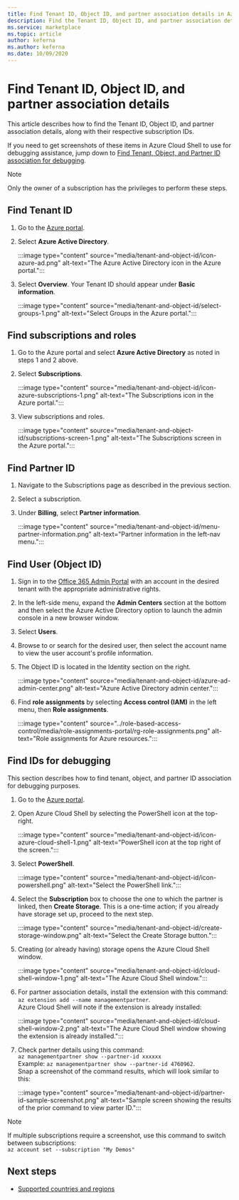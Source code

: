 ```yaml
---
title: Find Tenant ID, Object ID, and partner association details in Azure Marketplace
description: Find the Tenant ID, Object ID, and partner association details of a subscription ID in Azure Marketplace.
ms.service: marketplace
ms.topic: article
author: keferna
ms.author: keferna
ms.date: 10/09/2020
---
```


# Find Tenant ID, Object ID, and partner association details

This article describes how to find the Tenant ID, Object ID, and partner association details, along with their respective subscription IDs.

If you need to get screenshots of these items in Azure Cloud Shell to use for debugging assistance, jump down to [Find Tenant, Object, and Partner ID association for debugging](#find-ids-for-debugging).

>[!Note]
> Only the owner of a subscription has the privileges to perform these steps.

## Find Tenant ID

1. Go to the [Azure portal](https://ms.portal.azure.com/).
2. Select **Azure Active Directory**.

    :::image type="content" source="media/tenant-and-object-id/icon-azure-ad.png" alt-text="The Azure Active Directory icon in the Azure portal.":::

3. Select **Overview**. Your Tenant ID should appear under **Basic information**.

    :::image type="content" source="media/tenant-and-object-id/select-groups-1.png" alt-text="Select Groups in the Azure portal.":::

## Find subscriptions and roles

1. Go to the Azure portal and select **Azure Active Directory** as noted in steps 1 and 2 above.
2. Select **Subscriptions**.

    :::image type="content" source="media/tenant-and-object-id/icon-azure-subscriptions-1.png" alt-text="The Subscriptions icon in the Azure portal.":::

3. View subscriptions and roles.

    :::image type="content" source="media/tenant-and-object-id/subscriptions-screen-1.png" alt-text="The Subscriptions screen in the Azure portal.":::

## Find Partner ID

1. Navigate to the Subscriptions page as described in the previous section.
2. Select a subscription.
3. Under **Billing**, select **Partner information**.

    :::image type="content" source="media/tenant-and-object-id/menu-partner-information.png" alt-text="Partner information in the left-nav menu.":::

## Find User (Object ID)

1. Sign in to the [Office 365 Admin Portal](https://portal.office.com/adminportal/home) with an account in the desired tenant with the appropriate administrative rights.
2. In the left-side menu, expand the **Admin Centers** section at the bottom and then select the Azure Active Directory option to launch the admin console in a new browser window.
3. Select **Users**.
4. Browse to or search for the desired user, then select the account name to view the user account's profile information.
5. The Object ID is located in the Identity section on the right.

    :::image type="content" source="media/tenant-and-object-id/azure-ad-admin-center.png" alt-text="Azure Active Directory admin center.":::

6. Find **role assignments** by selecting **Access control (IAM)** in the left menu, then **Role assignments**.

    :::image type="content" source="../role-based-access-control/media/role-assignments-portal/rg-role-assignments.png" alt-text="Role assignments for Azure resources.":::


## Find IDs for debugging

This section describes how to find tenant, object, and partner ID association for debugging purposes.

1. Go to the [Azure portal](https://ms.portal.azure.com/).
2. Open Azure Cloud Shell by selecting the PowerShell icon at the top-right.

    :::image type="content" source="media/tenant-and-object-id/icon-azure-cloud-shell-1.png" alt-text="PowerShell icon at the top right of the screen.":::

3. Select **PowerShell**.

    :::image type="content" source="media/tenant-and-object-id/icon-powershell.png" alt-text="Select the PowerShell link.":::

4. Select the **Subscription** box to choose the one to which the partner is linked, then **Create Storage**. This is a one-time action; if you already have storage set up, proceed to the next step.

    :::image type="content" source="media/tenant-and-object-id/create-storage-window.png" alt-text="Select the Create Storage button.":::

5. Creating (or already having) storage opens the Azure Cloud Shell window.

    :::image type="content" source="media/tenant-and-object-id/cloud-shell-window-1.png" alt-text="The Azure Cloud Shell window.":::

6. For partner association details, install the extension with this command:<br>`az extension add --name managementpartner`.<br>Azure Cloud Shell will note if the extension is already installed:

    :::image type="content" source="media/tenant-and-object-id/cloud-shell-window-2.png" alt-text="The Azure Cloud Shell window showing the extension is already installed.":::

7. Check partner details using this command:<br>`az managementpartner show --partner-id xxxxxx`<br>Example: `az managementpartner show --partner-id 4760962`.<br>Snap a screenshot of the command results, which will look similar to this:

    :::image type="content" source="media/tenant-and-object-id/partner-id-sample-screenshot.png" alt-text="Sample screen showing the results of the prior command to view parter ID.":::

>[!NOTE]
>If multiple subscriptions require a screenshot, use this command to switch between subscriptions:<br>`az account set --subscription "My Demos"`

## Next steps

- [Supported countries and regions](sell-from-countries.md)
